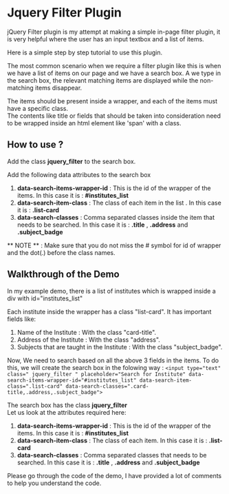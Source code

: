 # Jquery Filter Plugin

jQuery Filter plugin is my attempt at making a simple in-page filter plugin, it is very helpful where the user has an input textbox and a list of items.

Here is a simple step by step tutorial to use this plugin.

The most common scenario when we require a filter plugin like this is when we have a list of items on our page and we have a search box. A we type in the search box, the relevant matching items are displayed while the non-matching items disappear.

The items should be present inside a wrapper, and each of the items must have a specific class.  
The contents like title or fields that should be taken into consideration need to be wrapped inside an html element like 'span' with a class.

## How to use ?
Add the class **jquery_filter**  to the search box.

Add the following data attributes to the search box

1.  **data-search-items-wrapper-id** : This is the id of the wrapper of the items. In this case it is : **#institutes_list**
2.  **data-search-item-class** : The class of each item in the list . In this case it is : **.list-card**
3.  **data-search-classes** : Comma separated classes inside the item that needs to be searched. In this case it is : **.title** , **.address** and **.subject_badge**

** NOTE ** : Make sure that you do not miss the # symbol  for id of wrapper and the dot(.) before the class names.


## Walkthrough of the Demo

In my example demo, there is a list of institutes which is wrapped inside a div with id="institutes_list"

Each institute inside the wrapper has a class "list-card". It has important fields like:

1.  Name of the Institute : With the class "card-title".
2.  Address of the Institute : With the class "address".
3.  Subjects that are taught in the Institute : With the class "subject_badge".

Now, We need to search based on all the above 3 fields in the items. To do this, we will create the search box in the folowing way : `<input type="text" class=" jquery_filter " placeholder="Search for Institute" data-search-items-wrapper-id="#institutes_list" data-search-item-class=".list-card" data-search-classes=".card-title,.address,.subject_badge">` 

The search box has the class **jquery_filter**  
Let us look at the attributes required here:  

1.  **data-search-items-wrapper-id** : This is the id of the wrapper of the items. In this case it is : **#institutes_list**
2.  **data-search-item-class** : The class of each item. In this case it is : **.list-card**
3.  **data-search-classes** : Comma separated classes that needs to be searched. In this case it is : **.title** , **.address** and **.subject_badge**

Please go through the code of the demo, I have provided a lot of comments to help you understand the code.